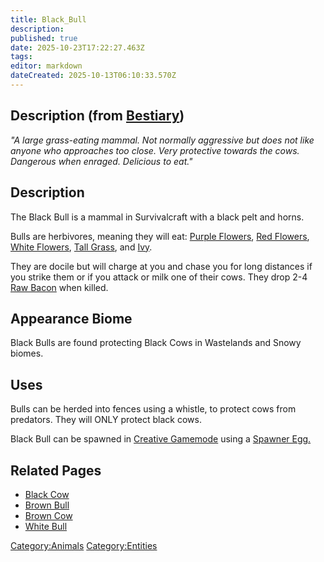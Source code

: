 ```yaml
---
title: Black_Bull
description: 
published: true
date: 2025-10-23T17:22:27.463Z
tags: 
editor: markdown
dateCreated: 2025-10-13T06:10:33.570Z
---
```


<model-viewer src="/media/converted_glb/creatures/Bull_Bull_Black.glb" 
              ar 
              ar-modes="webxr scene-viewer quick-look" 
              camera-controls 
              tone-mapping="neutral" 
              poster="/media/converted_glb/creatures/bear_black.webp" 
              shadow-intensity="1" 
              camera-orbit="220deg 75deg 4m" 
              field-of-view="30deg">
</model-viewer>

## Description (from [Bestiary](Bestiary "wikilink"))

*"A large grass-eating mammal. Not normally aggressive but does not like
anyone who approaches too close. Very protective towards the cows.
Dangerous when enraged. Delicious to eat."*

## Description

The Black Bull is a mammal in Survivalcraft with a black pelt and horns.

Bulls are herbivores, meaning they will eat: [Purple
Flowers](http://survivalcraftgame.wikia.com/wiki/Purple_Flower), [Red
Flowers](http://survivalcraftgame.wikia.com/wiki/Red_Flower), [White
Flowers](http://survivalcraftgame.wikia.com/wiki/White_Flower), [Tall
Grass](http://survivalcraftgame.wikia.com/wiki/Tall_Grass),
and [Ivy](http://survivalcraftgame.wikia.com/wiki/Ivy).

They are docile but will charge at you and chase you for long distances
if you strike them or if you attack or milk one of their cows. They drop
2-4 [Raw Bacon](http://survivalcraftgame.wikia.com/wiki/Raw_Bacon) when
killed.

## Appearance Biome

Black Bulls are found protecting Black Cows in Wastelands and Snowy
biomes.

## Uses

Bulls can be herded into fences using a whistle, to protect cows from
predators. They will ONLY protect black cows. 

Black Bull can be spawned in [Creative
Gamemode](http://survivalcraftgame.wikia.com/wiki/Creative_Gamemode)
using a [Spawner
Egg.](http://survivalcraftgame.wikia.com/wiki/Creative_Eggs)

## Related Pages

  - [Black Cow](Black_Cow "wikilink")
  - [Brown Bull](Brown_Bull "wikilink")
  - [Brown Cow](Brown_Cow "wikilink")
  - [White Bull](White_Bull "wikilink")

[Category:Animals](Category:Animals "wikilink")
[Category:Entities](Category:Entities "wikilink")